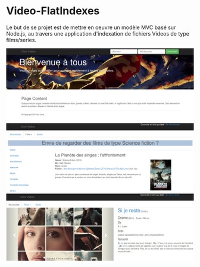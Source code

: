 Video-FlatIndexes
=================
Le but de se projet est de mettre en oeuvre un modèle MVC basé sur Node.js, au travers
une application d'indexation de fichiers Videos de type films/series.

![Aperçu de la page d'accueil](/screenshots/Capture_FVI_1.jpg?raw=true "Page d'accueil")
![Aperçu de la page des nouveautés](/screenshots/Capture_FVI_2.jpg?raw=true "Page des nouveautés")
![Aperçu de la page des films triés par genre](/screenshots/Capture_FVI_3.jpg?raw=true "Page des films triés par genre")
